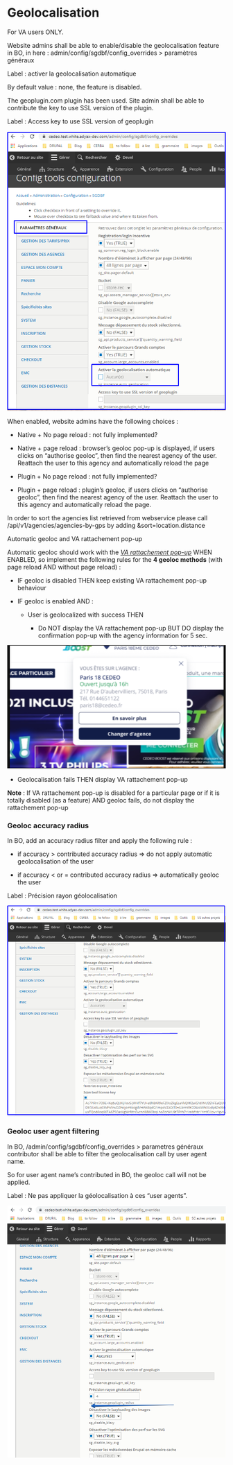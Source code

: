 # **Geolocalisation**

For VA users ONLY.

Website admins shall be able to enable/disable the geolocalisation
feature in BO, in here : admin/config/sgdbf/config\_overrides &gt;
paramètres généraux

Label : activer la geolocalisation automatique

By default value : none, the feature is disabled.

The geoplugin.com plugin has been used. Site admin shall be able to
contribute the key to use SSL version of the plugin.

Label : Access key to use SSL version of geoplugin

![img610](../img/img610.png)

When enabled, website admins have the following choices :

-   Native + No page reload : not fully implemented?

-   Native + page reload : browser’s geoloc pop-up is displayed, if
     users clicks on “authorise geoloc”, then find the nearest agency
     of the user. Reattach the user to this agency and automatically
     reload the page

-   Plugin + No page reload : not fully implemented?

-   Plugin + page reload : plugin’s geoloc, if users clicks on
     “authorise geoloc”, then find the nearest agency of the user.
     Reattach the user to this agency and automatically reload the
     page.

In order to sort the agencies list retrieved from webservice please call
/api/v1/agencies/agencies-by-gps by adding &sort=location.distance

Automatic geoloc and VA rattachement pop-up

Automatic geoloc should work with the [*VA rattachement
pop-up*](#select-an-agency-pop-up-va-va-rattachement-to-an-agency) WHEN
ENABLED, so implement the following rules for the **4 geoloc methods**
(with page reload AND without page reload) :

-   IF geoloc is disabled THEN keep existing VA rattachement pop-up
     behaviour

-   IF geoloc is enabled AND :

	-   User is geolocalized with success THEN

		-   Do NOT display the VA rattachement pop-up BUT DO display the
             confirmation pop-up with the agency information for 5 sec.

![img611](../img/img611.png)

-   Geolocalisation fails THEN display VA rattachement pop-up

**Note** : If VA rattachement pop-up is disabled for a particular page
or if it is totally disabled (as a feature) AND geoloc fails, do not
display the rattachement pop-up

### Geoloc accuracy radius

In BO, add an accuracy radius filter and apply the following rule :

-   if accuracy &gt; contributed accuracy radius =&gt; do not apply
     automatic geolocalisation of the user

-   if accuracy &lt; or = contributed accuracy radius =&gt;
     automatically geoloc the user

Label : Précision rayon géolocalisation

![img612](../img/img612.png)

### Geoloc user agent filtering

In BO, /admin/config/sgdbf/config\_overrides &gt; parametres généraux
contributor shall be able to filter the geolocalisation call by user
agent name.

So for user agent name’s contributed in BO, the geoloc call will not be
applied.

Label : Ne pas appliquer la géolocalisation à ces “user agents”.

![img613](../img/img613.png)
